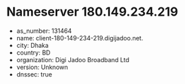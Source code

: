 # Nameserver 180.149.234.219

* as_number: 131464
* name: client-180-149-234-219.digijadoo.net.
* city: Dhaka
* country: BD
* organization: Digi Jadoo Broadband Ltd
* version: Unknown
* dnssec: true
